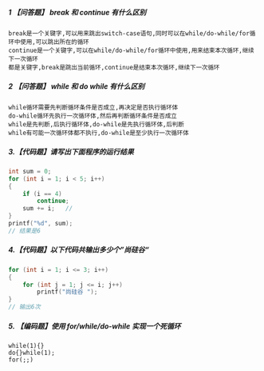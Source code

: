 ##### 1 【问答题】 break 和 continue 有什么区别

```
break是一个关键字,可以用来跳出switch-case语句,同时可以在while/do-while/for循环中使用,可以跳出所在的循环
continue是一个关键字,可以在while/do-while/for循环中使用,用来结束本次循环,继续下一次循环
都是关键字,break是跳出当前循环,continue是结束本次循环,继续下一次循环
```



##### 2 【问答题】 while 和 do while 有什么区别

```
while循环需要先判断循环条件是否成立,再决定是否执行循环体
do-while循环先执行一次循环体,然后再判断循环条件是否成立
while是先判断,后执行循环体,do-while是先执行循环体,后判断
while有可能一次循环体都不执行,do-while是至少执行一次循环体
```



##### 3.【代码题】请写出下面程序的运行结果

```c
int sum = 0;
for (int i = 1; i < 5; i++)
{
    if (i == 4)
        continue;
    sum += i;   // 
}
printf("%d", sum);   
// 结果是6
```

##### 4.【代码题】以下代码共输出多少个”尚硅谷“

```c
for (int i = 1; i <= 3; i++)
{
    for (int j = 1; j <= i; j++)
        printf("尚硅谷 "); 
}
// 输出6次
```

##### 5. 【编码题】使用 for/while/do-while 实现一个死循环

```
while(1){}
do{}while(1);
for(;;)
```











